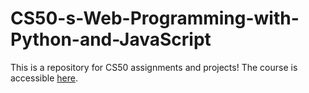 # CS50-s-Web-Programming-with-Python-and-JavaScript
This is a repository for CS50 assignments and projects!
The course is accessible [here](https://learning.edx.org/course/course-v1:HarvardX+CS50W+Web/home). 
